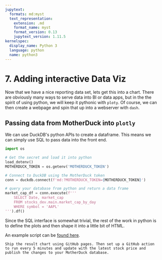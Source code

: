 ```yaml
---
jupytext:
  formats: md:myst
  text_representation:
    extension: .md
    format_name: myst
    format_version: 0.13
    jupytext_version: 1.11.5
kernelspec:
  display_name: Python 3
  language: python
  name: python3
---
```


# 7. Adding interactive Data Viz

Now that we have a nice reporting data set, lets get this into a chart. There are obviously many ways to serve data into BI or data apps, but in the the spirit of using python, we will keep it pythonic with `ploty`. Of course, we can then create a webpage and spin that up into a webserver with `dash`.

## Passing data from MotherDuck into `plotly`

We can use DuckDB's python APIs to create a dataframe. This means we can simply use SQL to pass data into the front end.

```py
import os

# Get the secret and load it into python
load_dotenv()
MOTHERDUCK_TOKEN = os.getenv('MOTHERDUCK_TOKEN')

# Connect to DuckDB using the MotherDuck token
conn = duckdb.connect(f'md:?MOTHERDUCK_TOKEN={MOTHERDUCK_TOKEN}')

# query your database from python and return a data frame
market_cap_df = conn.execute(f'''
    SELECT Date, market_cap
    FROM stocks_dev.main.market_cap_by_day
    WHERE symbol = 'AAPL'
''').df()
```

Since the SQL interface is somewhat trivial, the rest of the work in python is to define the plots and then shape it into a little bit of HTML. 

An example script can be [found here](https://github.com/matsonj/stocks/blob/main/viz/line_chart.py).

```{admonition} Extra Credit
Ship the result chart using GitHub pages. Then set up a GitHub action to run every 5 minutes and update with the latest stock price and publish the changes to your MotherDuck database.
```
